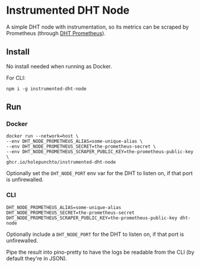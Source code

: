 # Instrumented DHT Node

A simple DHT node with instrumentation, so its metrics can be scraped by Prometheus (through [DHT Prometheus](https://github.com/HDegroote/dht-prometheus)).

## Install

No install needed when running as Docker.

For CLI:

```
npm i -g instrumented-dht-node
```

## Run

### Docker

```
docker run --network=host \
--env DHT_NODE_PROMETHEUS_ALIAS=some-unique-alias \
--env DHT_NODE_PROMETHEUS_SECRET=the-prometheus-secret \
--env DHT_NODE_PROMETHEUS_SCRAPER_PUBLIC_KEY=the-prometheus-public-key \
ghcr.io/holepunchto/instrumented-dht-node
```

Optionally set the `DHT_NODE_PORT` env var for the DHT to listen on, if that port is unfirewalled.

### CLI

```
DHT_NODE_PROMETHEUS_ALIAS=some-unique-alias DHT_NODE_PROMETHEUS_SECRET=the-prometheus-secret DHT_NODE_PROMETHEUS_SCRAPER_PUBLIC_KEY=the-prometheus-public-key dht-node
```

Optionally include a `DHT_NODE_PORT` for the DHT to listen on, if that port is unfirewalled.

Pipe the result into pino-pretty to have the logs be readable from the CLI (by default they're in JSON).
